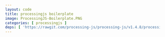 ```yaml
---
layout: code
title: processingjs boilerplate
image: ProcessingJS-Boilerplate.PNG
categories: [ processingjs ]
deps: [ 'https://rawgit.com/processing-js/processing-js/v1.4.8/processing.min.js' ]
---
```

<canvas id="render"></canvas>

<script type="text/processing" data-processing-target="render">
    // documentation: <a href="http://processingjs.org/reference/">http://processingjs.org/reference/</a>

    int w = window.innerWidth < 1200 ? window.innerWidth : 1200, 
        h = 600;

    color darkblue = color( 30, 38, 48 );
    color electricred = color( 251, 53, 80 );

    void setup() {
        size( w, h );
        background( darkblue );
        noStroke();
    }

    void draw(){
        if( mousePressed ){
            fill( lerpColor( darkblue, electricred, constrain( random( -1, 2 ), 0, 1 ) ) );
            float radius = noise( frameCount / 20 ) * 200;
            ellipse( mouseX, mouseY, radius, radius );
        }
    }

    void keyPressed(){
        background( darkblue );
    }

    window.addEventListener( 'resize', function(){
        w = window.innerWidth < 1200 ? window.innerWidth : 1200;
        h = 600;

        setup();
    } );
</script>